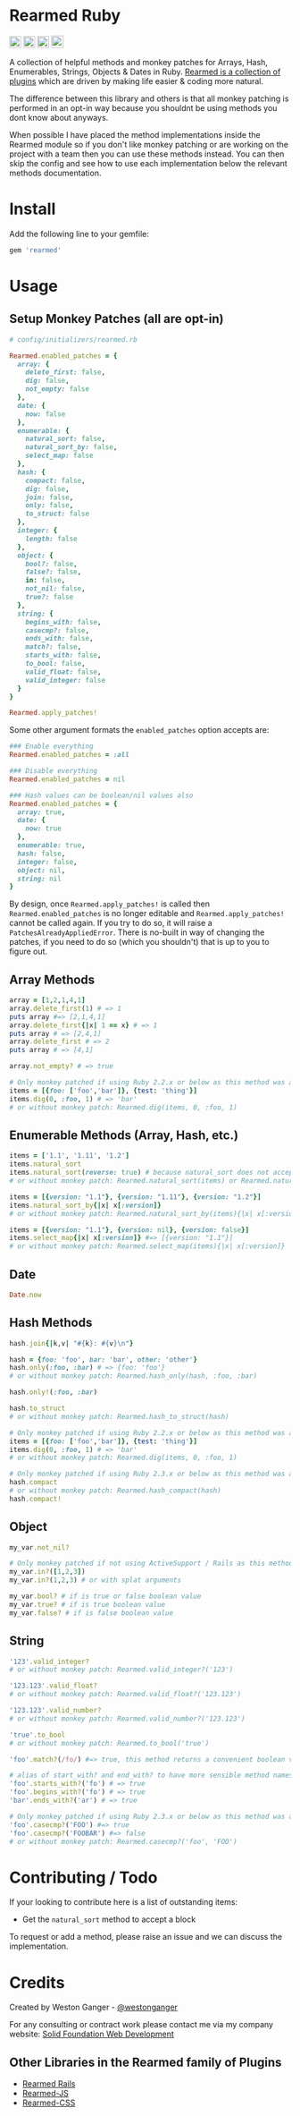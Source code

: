 # Rearmed Ruby

<a href="https://badge.fury.io/rb/rearmed" target="_blank"><img height="21" style='border:0px;height:21px;' border='0' src="https://badge.fury.io/rb/rearmed.svg" alt="Gem Version"></a>
<a href='https://travis-ci.org/westonganger/rearmed-rb' target='_blank'><img height='21' style='border:0px;height:21px;' src='https://api.travis-ci.org/westonganger/rearmed-rb.svg?branch=master' border='0' alt='Build Status' /></a>
<a href='https://rubygems.org/gems/rearmed' target='_blank'><img height='21' style='border:0px;height:21px;' src='https://ruby-gem-downloads-badge.herokuapp.com/rearmed?label=rubygems&type=total&total_label=downloads&color=brightgreen' border='0' alt='RubyGems Downloads' /></a>
<a href='https://ko-fi.com/A5071NK' target='_blank'><img height='22' style='border:0px;height:22px;' src='https://az743702.vo.msecnd.net/cdn/kofi1.png?v=a' border='0' alt='Buy Me a Coffee' /></a> 

A collection of helpful methods and monkey patches for Arrays, Hash, Enumerables, Strings, Objects & Dates in Ruby. [Rearmed is a collection of plugins](https://github.com/westonganger?utf8=%E2%9C%93&tab=repositories&q=rearmed) which are driven by making life easier & coding more natural.

The difference between this library and others is that all monkey patching is performed in an opt-in way because you shouldnt be using methods you dont know about anyways. 

When possible I have placed the method implementations inside the Rearmed module so if you don't like monkey patching or are working on the project with a team then you can use these methods instead. You can then skip the config and see how to use each implementation below the relevant methods documentation.


# Install

Add the following line to your gemfile:
```ruby
gem 'rearmed'
```

# Usage

## Setup Monkey Patches (all are opt-in)

```ruby
# config/initializers/rearmed.rb

Rearmed.enabled_patches = {
  array: {
    delete_first: false,
    dig: false,
    not_empty: false
  },
  date: {
    now: false
  },
  enumerable: {
    natural_sort: false,
    natural_sort_by: false,
    select_map: false
  },
  hash: {
    compact: false,
    dig: false,
    join: false,
    only: false,
    to_struct: false
  },
  integer: {
    length: false
  },
  object: {
    bool?: false,
    false?: false,
    in: false,
    not_nil: false,
    true?: false
  },
  string: {
    begins_with: false,
    casecmp?: false,
    ends_with: false,
    match?: false,
    starts_with: false,
    to_bool: false,
    valid_float: false,
    valid_integer: false
  }
}

Rearmed.apply_patches!
```

Some other argument formats the `enabled_patches` option accepts are:

```ruby
### Enable everything
Rearmed.enabled_patches = :all

### Disable everything
Rearmed.enabled_patches = nil

### Hash values can be boolean/nil values also
Rearmed.enabled_patches = {
  array: true, 
  date: {
    now: true
  },
  enumerable: true, 
  hash: false, 
  integer: false, 
  object: nil, 
  string: nil
}
```

By design, once `Rearmed.apply_patches!` is called then `Rearmed.enabled_patches` is no longer editable and `Rearmed.apply_patches!` cannot be called again. If you try to do so, it will raise a `PatchesAlreadyAppliedError`. There is no-built in way of changing the patches, if you need to do so (which you shouldn't) that is up to you to figure out.

## Array Methods
```ruby
array = [1,2,1,4,1]
array.delete_first(1) # => 1
puts array #=> [2,1,4,1]
array.delete_first{|x| 1 == x} # => 1
puts array # => [2,4,1]
array.delete_first # => 2
puts array # => [4,1]

array.not_empty? # => true

# Only monkey patched if using Ruby 2.2.x or below as this method was added to Ruby core in 2.3.0
items = [{foo: ['foo','bar']}, {test: 'thing'}]
items.dig(0, :foo, 1) # => 'bar'
# or without monkey patch: Rearmed.dig(items, 0, :foo, 1)
```

## Enumerable Methods (Array, Hash, etc.)
```ruby
items = ['1.1', '1.11', '1.2']
items.natural_sort 
items.natural_sort(reverse: true) # because natural_sort does not accept a block, accepting PR's on this
# or without monkey patch: Rearmed.natural_sort(items) or Rearmed.natural_sort(items, reverse: true)

items = [{version: "1.1"}, {version: "1.11"}, {version: "1.2"}]
items.natural_sort_by{|x| x[:version]} 
# or without monkey patch: Rearmed.natural_sort_by(items){|x| x[:version]}

items = [{version: "1.1"}, {version: nil}, {version: false}]
items.select_map{|x| x[:version]} #=> [{version: "1.1"}]
# or without monkey patch: Rearmed.select_map(items){|x| x[:version]}
```

## Date
```ruby
Date.now
```

## Hash Methods
```ruby
hash.join{|k,v| "#{k}: #{v}\n"}

hash = {foo: 'foo', bar: 'bar', other: 'other'}
hash.only(:foo, :bar) # => {foo: 'foo'}
# or without monkey patch: Rearmed.hash_only(hash, :foo, :bar)

hash.only!(:foo, :bar)

hash.to_struct
# or without monkey patch: Rearmed.hash_to_struct(hash)

# Only monkey patched if using Ruby 2.2.x or below as this method was added to Ruby core in 2.3.0
items = [{foo: ['foo','bar']}, {test: 'thing'}]
items.dig(0, :foo, 1) # => 'bar'
# or without monkey patch: Rearmed.dig(items, 0, :foo, 1)

# Only monkey patched if using Ruby 2.3.x or below as this method was added to Ruby core in 2.4.0
hash.compact
# or without monkey patch: Rearmed.hash_compact(hash)
hash.compact!
```

## Object
```ruby
my_var.not_nil?

# Only monkey patched if not using ActiveSupport / Rails as this method is already defined there
my_var.in?([1,2,3])
my_var.in?(1,2,3) # or with splat arguments

my_var.bool? # if is true or false boolean value
my_var.true? # if is true boolean value
my_var.false? # if is false boolean value
```

## String
```ruby
'123'.valid_integer?
# or without monkey patch: Rearmed.valid_integer?('123')

'123.123'.valid_float? 
# or without monkey patch: Rearmed.valid_float?('123.123')

'123.123'.valid_number? 
# or without monkey patch: Rearmed.valid_number?('123.123')

'true'.to_bool 
# or without monkey patch: Rearmed.to_bool('true')

'foo'.match?(/fo/) #=> true, this method returns a convenient boolean value instead of matchdata

# alias of start_with? and end_with? to have more sensible method names
'foo'.starts_with?('fo') # => true
'foo'.begins_with?('fo') # => true
'bar'.ends_with?('ar') # => true

# Only monkey patched if using Ruby 2.3.x or below as this method was added to Ruby core in 2.4.0
'foo'.casecmp?('FOO') #=> true
'foo'.casecmp?('FOOBAR') #=> false
# or without monkey patch: Rearmed.casecmp?('foo', 'FOO')
```

# Contributing / Todo
If your looking to contribute here is a list of outstanding items:

- Get the `natural_sort` method to accept a block

To request or add a method, please raise an issue and we can discuss the implementation. 


# Credits
Created by Weston Ganger - [@westonganger](https://github.com/westonganger)

For any consulting or contract work please contact me via my company website: [Solid Foundation Web Development](https://solidfoundationwebdev.com)

## Other Libraries in the Rearmed family of Plugins
- [Rearmed Rails](https://github.com/westonganger/rearmed_rails)
- [Rearmed-JS](https://github.com/westonganger/rearmed-js)
- [Rearmed-CSS](https://github.com/westonganger/rearmed-css)
